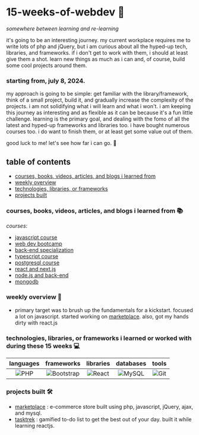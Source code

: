 # 15-weeks-of-webdev 🚀

*somewhere between learning and re-learning*

it's going to be an interesting journey. my current workplace requires me to write lots of php and jQuery, but i am curious about all the hyped-up tech, libraries, and frameworks. if i don't get to work with them, i should at least give them a shot. learn new things as much as i can and, of course, build some cool projects around them.

### starting from, july 8, 2024.

my approach is going to be simple: get familiar with the library/framework, think of a small project, build it, and gradually increase the complexity of the projects. i am not solidifying what i will learn and what i won't. i am keeping this journey as interesting and as flexible as it can be because it's a fun little challenge. learning is the primary goal, and dealing with the fomo of all the latest and hyped-up frameworks and libraries too. i have bought numerous courses too. i do want to finish them, or at least get some value out of them.

good luck to me! let's see how far i can go. 🚀

## table of contents
- [courses, books, videos, articles, and blogs i learned from](#courses-books-videos-articles-and-blogs-i-learned-from)
- [weekly overview](#weekly-overview)
- [technologies, libraries, or frameworks](#technologies-libraries-or-frameworks-i-learned-or-worked-with-during-these-15-weeks)
- [projects built](#projects-built)

### courses, books, videos, articles, and blogs i learned from 📚

*courses*:
- [javascript course]()
- [web dev bootcamp]()
- [back-end specialization]()
- [typescript course]()
- [postgresql course]()
- [react and next.js]()
- [node.js and back-end]()
- [mongodb]()

### weekly overview 📅
- primary target was to brush up the fundamentals for a kickstart. focused a lot on javascript. started working on [marketplace](https://github.com/ashutosh-dave/marketplace). also, got my hands dirty with react.js

### technologies, libraries, or frameworks i learned or worked with during these 15 weeks 💻

| languages | frameworks | libraries | databases | tools |
|:---------:|:----------:|:---------:|:---------:|:-----:|
| ![PHP](https://img.shields.io/badge/php-777BB4?style=for-the-badge&logo=php&logoColor=white)       | ![Bootstrap](https://img.shields.io/badge/bootstrap-563D7C?style=for-the-badge&logo=bootstrap&logoColor=white)  | ![React](https://img.shields.io/badge/react-61DAFB?style=for-the-badge&logo=react&logoColor=white)  | ![MySQL](https://img.shields.io/badge/mysql-4479A1?style=for-the-badge&logo=mysql&logoColor=white)     | ![Git](https://img.shields.io/badge/git-F05032?style=for-the-badge&logo=git&logoColor=white)   |

### projects built 🛠️
- [marketplace](https://github.com/ashutosh-dave/Marketplace) : e-commerce store built using php, javascript, jQuery, ajax, and mysql.
- [tasktrek](https://github.com/ashutosh-dave/task-trek) : gamified to-do list to get the best out of your day. built it while learning reactjs.
